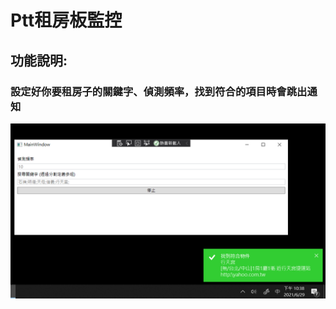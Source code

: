 # Ptt租房板監控
## 功能說明:
### 設定好你要租房子的關鍵字、偵測頻率，找到符合的項目時會跳出通知
![image](https://github.com/e23882/RentHouseWatchDog/blob/master/image.png)
